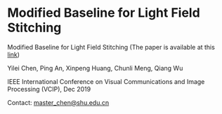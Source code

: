 # Modified Baseline for Light Field Stitching
Modified Baseline for Light Field Stitching (The paper is available at this [link](https://www.researchgate.net/publication/338793916_Modified_Baseline_for_Light_Field_Stitching))

Yilei Chen, Ping An, Xinpeng Huang, Chunli Meng, Qiang Wu

IEEE International Conference on Visual Communications and Image Processing (VCIP), Dec 2019

Contact: master_chen@shu.edu.cn

